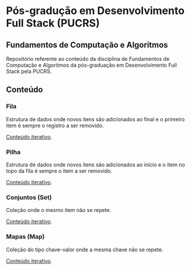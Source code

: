 # Pós-gradução em Desenvolvimento Full Stack (PUCRS)

## Fundamentos de Computação e Algoritmos

Repositório referente ao conteúdo da disciplina de Fundamentos de Computação e Algoritmos da pós-graduação em Desenvolvimento Full Stack pela PUCRS.

## Conteúdo

### Fila

Estrutura de dados onde novos itens são adicionados ao final e o primeiro item é sempre o registro a ser removido.

[Conteúdo iterativo](https://mattcanello.github.io/pucrs-fundamentos-computacao-algoritmos/fila/).

### Pilha

Estrutura de dados onde novos itens são adicionados ao início e o item no topo da fila é sempre o item a ser removido.

[Conteúdo iterativo](https://mattcanello.github.io/pucrs-fundamentos-computacao-algoritmos/pilha/).

### Conjuntos (Set)

Coleção onde o mesmo item não se repete.

[Conteúdo iterativo](https://mattcanello.github.io/pucrs-fundamentos-computacao-algoritmos/set/).

### Mapas (Map)

Coleção do tipo chave-valor onde a mesma chave não se repete.

[Conteúdo iterativo](https://mattcanello.github.io/pucrs-fundamentos-computacao-algoritmos/map/).
